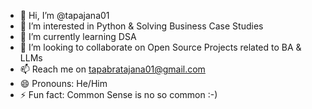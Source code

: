 - 👋 Hi, I’m @tapajana01
- 👀 I’m interested in Python & Solving Business Case Studies
- 🌱 I’m currently learning DSA
- 💞️ I’m looking to collaborate on Open Source Projects related to BA & LLMs
- 📫 Reach me on tapabratajana01@gmail.com
- 😄 Pronouns: He/Him
- ⚡ Fun fact: Common Sense is no so common :-)
<!---
tapajana01/tapajana01 is a ✨ special ✨ repository because its `README.md` (this file) appears on your GitHub profile.
You can click the Preview link to take a look at your changes.
--->
